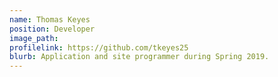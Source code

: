 ```yaml
---
name: Thomas Keyes
position: Developer
image_path:
profilelink: https://github.com/tkeyes25
blurb: Application and site programmer during Spring 2019.
---
```

